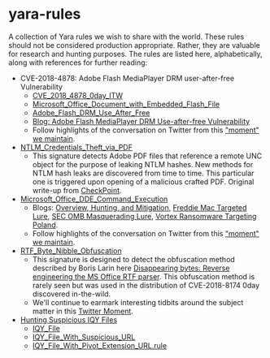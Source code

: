 # yara-rules
A collection of Yara rules we wish to share with the world. These rules should not be considered production appropriate. Rather, they are valuable for research and hunting purposes. The rules are listed here, alphabetically, along with references for further reading:

* CVE-2018-4878: Adobe Flash MediaPlayer DRM user-after-free Vulnerability
  * [CVE_2018_4878_0day_ITW](https://github.com/InQuest/yara-rules/blob/master/CVE_2018_4878_0day_ITW.rule)
  * [Microsoft_Office_Document_with_Embedded_Flash_File](https://github.com/InQuest/yara-rules/blob/master/Microsoft_Office_Document_with_Embedded_Flash_File.rule)
  * [Adobe_Flash_DRM_Use_After_Free](https://github.com/InQuest/yara-rules/blob/master/Adobe_Flash_DRM_Use_After_Free.rule)
  * [Blog: Adobe Flash MediaPlayer DRM Use-after-free Vulnerability](http://blog.inquest.net/blog/2018/02/07/cve-2018-4878-adobe-flash-0day-itw)
  * Follow highlights of the conversation on Twitter from this ["moment" we maintain](https://twitter.com/i/moments/960633253165191170).
* [NTLM_Credentials_Theft_via_PDF](https://github.com/InQuest/yara-rules/blob/master/NTLM_Credentials_Theft_via_PDF_Files.rule)
  * This signature detects Adobe PDF files that reference a remote UNC object for the purpose of leaking NTLM hashes.
New methods for NTLM hash leaks are discovered from time to time. This particular one is triggered upon opening of a
malicious crafted PDF. Original write-up from [CheckPoint](https://research.checkpoint.com/ntlm-credentials-theft-via-pdf-files/).
* [Microsoft_Office_DDE_Command_Execution](https://github.com/InQuest/yara-rules/blob/master/Microsoft_Office_DDE_Command_Execution.rule)
  * Blogs: [Overview, Hunting, and Mitigation](http://blog.inquest.net/blog/2017/10/13/microsoft-office-dde-macro-less-command-execution-vulnerability/), [Freddie Mac Targeted Lure](http://blog.inquest.net/blog/2017/10/14/02-microsoft-office-dde-freddie-mac-targeted-lure/), [SEC OMB Masquerading Lure](http://blog.inquest.net/blog/2017/10/14/01-microsoft-office-dde-sec-omb-approval-lure/), [Vortex Ransomware Targeting Poland](http://blog.inquest.net/blog/2017/10/14/03-microsoft-office-dde-poland-ransomware/).
  * Follow highlights of the conversation on Twitter from this ["moment" we maintain](https://twitter.com/i/moments/918126999738175489).
* [RTF_Byte_Nibble_Obfuscation](https://github.com/InQuest/yara-rules/blob/master/RTF_Byte_Nibble_Obfuscation.rule)
  * This signature is designed to detect the obfuscation method described by Boris Larin here [Disappearing bytes: Reverse engineering the MS Office RTF parser](https://securelist.com/disappearing-bytes/84017/). This obfuscation method is rarely seen but was used in the distribution of CVE-2018-8174 0day discovered in-the-wild.
  * We'll continue to earmark interesting tidbits around the subject matter in this [Twitter Moment](https://twitter.com/i/moments/994122868949770240).
* [Hunting Suspicious IQY Files](http://blog.inquest.net/blog/2018/08/23/hunting-iqy-files-with-yara/)
  * [IQY_File](https://github.com/InQuest/yara-rules/blob/master/IQY_File.rule)
  * [IQY_File_With_Suspicious_URL](https://github.com/InQuest/yara-rules/blob/master/IQY_File_With_Suspicious_URL.rule)
  * [IQY_File_With_Pivot_Extension_URL.rule](https://github.com/InQuest/yara-rules/blob/master/IQY_File_With_Pivot_Extension_URL.rule)
